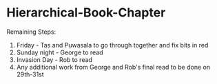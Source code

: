 # Hierarchical-Book-Chapter

Remaining Steps:

1. Friday - Tas and Puwasala to go through together and fix bits in red
2. Sunday night - George to read
3. Invasion Day - Rob to read
4. Any additional work from George and Rob's final read to be done on 29th-31st





